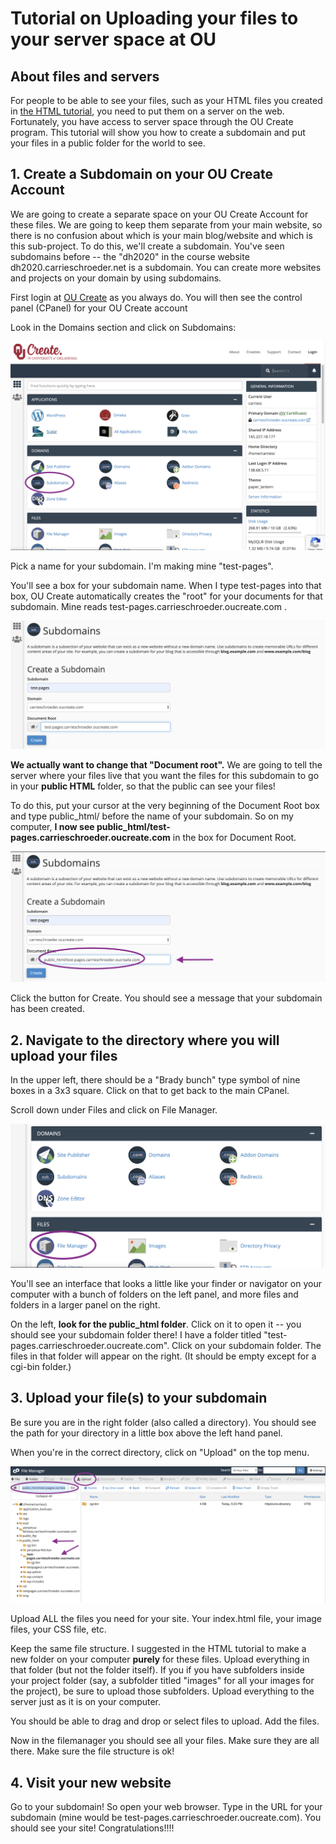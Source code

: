 # Tutorial on Uploading your files to your server space at OU

## About files and servers

For people to be able to see your files, such as your HTML files you created in [the HTML tutorial](https://github.com/ctschroeder/tutorials/blob/master/html_css_workshop/HTML_Tutorial.md), you need to put them on a server on the web. Fortunately, you have access to server space through the OU Create program. This tutorial will show you how to create a subdomain and put your files in a public folder for the world to see.

## 1. Create a Subdomain on your OU Create Account

We are going to create a separate space on your OU Create Account for these files.  We are going to keep them separate from your main website, so there is no confusion about which is your main blog/website and which is this sub-project. To do this, we'll create a subdomain. You've seen subdomains before -- the "dh2020" in the course website dh2020.carrieschroeder.net is a subdomain.  You can create more websites and projects on your domain by using subdomains.

First login at [OU Create](https://create.ou.edu/) as you always do. You will then see the control panel (CPanel) for your OU Create account

Look in the Domains section and click on Subdomains:

![](subdomain-upload_images/cpanel-subdomain.png)

Pick a name for your subdomain. I'm making mine "test-pages".  

You'll see a box for your subdomain name. When I type test-pages into that box, OU Create automatically creates the "root" for your documents for that subdomain. Mine reads test-pages.carrieschroeder.oucreate.com . 

![](subdomain-upload_images/subdomain.png)


**We actually want to change that "Document root".**  We are going to tell the server where your files live that you want the files for this subdomain to go in your **public HTML** folder, so that the public can see your files!

To do this, put your cursor at the very beginning of the Document Root box and type public_html/ before the name of your subdomain. So on my computer, **I now see public_html/test-pages.carrieschroeder.oucreate.com** in the box for Document Root.

![](subdomain-upload_images/public_html-subdomain.png)

Click the button for Create. You should see a message that your subdomain has been created.

## 2. Navigate to the directory where you will upload your files

In the upper left, there should be a "Brady bunch" type symbol of nine boxes in a 3x3 square.  Click on that to get back to the main CPanel.

Scroll down under Files and click on File Manager.

![](subdomain-upload_images/cpanel-file-manager.png)

You'll see an interface that looks a little like your finder or navigator on your computer with a bunch of folders on the left panel, and more files and folders in a larger panel on the right.

On the left, **look for the public_html folder**.  Click on it to open it -- you should see your subdomain folder there! I have a folder titled "test-pages.carrieschroeder.oucreate.com".  Click on your subdomain folder.  The files in that folder will appear on the right.  (It should be empty except for a cgi-bin folder.)

## 3. Upload your file(s) to your subdomain

Be sure you are in the right folder (also called a directory).  You should see the path for your directory in a little box above the left hand panel.

When you're in the correct directory, click on "Upload" on the top menu.

![](subdomain-upload_images/file-manager.png)

Upload ALL the files you need for your site.  Your index.html file, your image files, your CSS file, etc.  

Keep the same file structure.  I suggested in the HTML tutorial to make a new folder on your computer **purely** for these files. Upload everything in that folder (but not the folder itself).  If you if you have subfolders inside your project folder (say, a subfolder titled "images" for all your images for the project), be sure to upload those subfolders.  Upload everything to the server just as it is on your computer.

You should be able to drag and drop or select files to upload.  Add the files.

Now in the filemanager you should see all your files. Make sure they are all there. Make sure the file structure is ok! 

## 4. Visit your new website

Go to your subdomain!  So open your web browser.  Type in the URL for your subdomain (mine would be test-pages.carrieschroeder.oucreate.com).  You should see your site!  Congratulations!!!!









